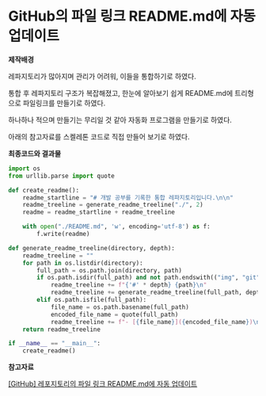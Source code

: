 # GitHub의 파일 링크 README.md에 자동 업데이트

**제작배경**

레파지토리가 많아지며 관리가 어려워, 이들을 통합하기로 하였다.

통합 후 레파지토리 구조가 복잡해졌고, 한눈에 알아보기 쉽게 README.md에 트리형으로 파일링크를 만들기로 하였다.

하나하나 적으며 만들기는 무리일 것 같아 자동화 프로그램을 만들기로 하였다.

아래의 참고자료를 스켈레톤 코드로 직접 만들어 보기로 하였다.



**최종코드와 결과물**

```python
import os
from urllib.parse import quote

def create_readme():
    readme_startline = "# 개발 공부를 기록한 통합 레파지토리입니다.\n\n"
    readme_treeline = generate_readme_treeline("./", 2)
    readme = readme_startline + readme_treeline

    with open("./README.md", 'w', encoding='utf-8') as f:
        f.write(readme)

def generate_readme_treeline(directory, depth):
    readme_treeline = ""
    for path in os.listdir(directory):
        full_path = os.path.join(directory, path)
        if os.path.isdir(full_path) and not path.endswith(("img", "git")):
            readme_treeline += f"{'#' * depth} {path}\n"
            readme_treeline += generate_readme_treeline(full_path, depth + 1)
        elif os.path.isfile(full_path):
            file_name = os.path.basename(full_path)
            encoded_file_name = quote(full_path)
            readme_treeline += f"- [{file_name}]({encoded_file_name})\n"
    return readme_treeline

if __name__ == "__main__":
    create_readme()
```













**참고자료**

[[GitHub] 레포지토리의 파일 링크 README.md에 자동 업데이트](https://cherish-my-codes.tistory.com/entry/GitHub-%EB%A0%88%ED%8F%AC%EC%A7%80%ED%86%A0%EB%A6%AC%EC%9D%98-%ED%8C%8C%EC%9D%BC-%EB%A7%81%ED%81%AC-READMEmd%EC%97%90-%EC%9E%90%EB%8F%99-%EC%97%85%EB%8D%B0%EC%9D%B4%ED%8A%B8)